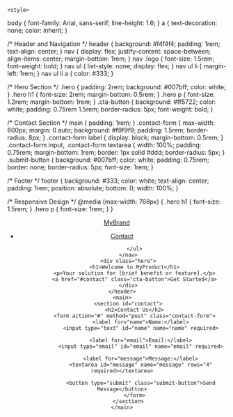 <!DOCTYPE html>
<html lang="en">
<head>
    <meta charset="UTF-8">
    <meta name="viewport" content="width=device-width, initial-scale=1.0">
    <meta name="description" content="Your product or service description here.">
    <meta name="keywords" content="landing page, product, service, call to action">
    <title>Landing Page</title>
  
    <style>

body {
    font-family: Arial, sans-serif;
    line-height: 1.6;
}
a {
    text-decoration: none;
    color: inherit;
}

/* Header and Navigation */
header {
    background: #f4f4f4;
    padding: 1rem;
    text-align: center;
}
nav {
    display: flex;
    justify-content: space-between;
    align-items: center;
    margin-bottom: 1rem;
}
nav .logo {
    font-size: 1.5rem;
    font-weight: bold;
}
nav ul {
    list-style: none;
    display: flex;
}
nav ul li {
    margin-left: 1rem;
}
nav ul li a {
    color: #333;
}

/* Hero Section */
.hero {
    padding: 2rem;
    background: #007bff;
    color: white;
}
.hero h1 {
    font-size: 2rem;
    margin-bottom: 0.5rem;
}
.hero p {
    font-size: 1.2rem;
    margin-bottom: 1rem;
}
.cta-button {
    background: #ff5722;
    color: white;
    padding: 0.75rem 1.5rem;
    border-radius: 5px;
    font-weight: bold;
}

/* Contact Section */
main {
    padding: 1rem;
}
.contact-form {
    max-width: 600px;
    margin: 0 auto;
    background: #f9f9f9;
    padding: 1.5rem;
    border-radius: 8px;
}
.contact-form label {
    display: block;
    margin-bottom: 0.5rem;
}
.contact-form input, .contact-form textarea {
    width: 100%;
    padding: 0.75rem;
    margin-bottom: 1rem;
    border: 1px solid #ddd;
    border-radius: 5px;
}
.submit-button {
    background: #007bff;
    color: white;
    padding: 0.75rem;
    border: none;
    border-radius: 5px;
    font-size: 1rem;
}

/* Footer */
footer {
    background: #333;
    color: white;
    text-align: center;
    padding: 1rem;
    position: absolute;
    bottom: 0;
    width: 100%;
}

/* Responsive Design */
@media (max-width: 768px) {
    .hero h1 {
        font-size: 1.5rem;
    }
    .hero p {
        font-size: 1rem;
    }
}
</style>
    
    
    
</head>
<body>
    <header>
        <nav>
            <a href="#home" class="logo">MyBrand</a>
            <ul>
                <li><a href="#contact">Contact</a></li>
               

            </ul>
        </nav>
        <div class="hero">
            <h1>Welcome to MyProduct</h1>
            <p>Your solution for [brief benefit or feature].</p>
            <a href="#contact" class="cta-button">Get Started</a>
        </div>
    </header>
    <main>
        <section id="contact">
            <h2>Contact Us</h2>
            <form action="#" method="post" class="contact-form">
                <label for="name">Name:</label>
                <input type="text" id="name" name="name" required>
                
                <label for="email">Email:</label>
                <input type="email" id="email" name="email" required>
                
                <label for="message">Message:</label>
                <textarea id="message" name="message" rows="4" required></textarea>
                
                <button type="submit" class="submit-button">Send Message</button>
            </form>
        </section>
    </main>
   
</body>
</html>

